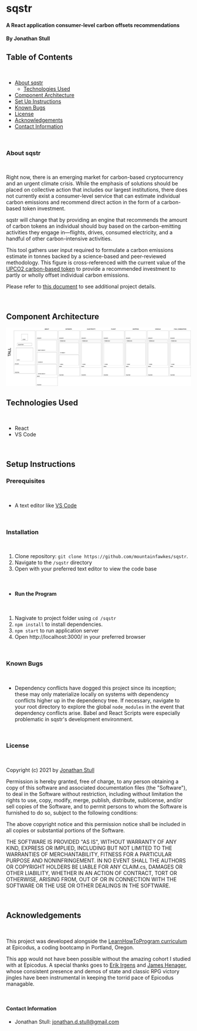 # sqstr

#### A React application consumer-level carbon offsets recommendations

#### By Jonathan Stull

## **Table of Contents**

<br />

* <a href="#about-sqstr">About sqstr</a>
    * <a href="#technologies-used">Technologies Used</a>
* <a href="#Component-Architecture">Component Architecture</a>
* <a href="#Set-Up-instructions">Set Up Instructions</a>
* <a href="#known-bugs">Known Bugs</a>
* <a href="#License">License</a>
* <a href="#Acknowledgements">Acknowledgements</a>
* <a href="#Contact-Information">Contact Information</a>

<br />

### About sqstr

<br />

Right now, there is an emerging market for carbon-based cryptocurrency and an urgent climate crisis. While the emphasis of solutions should be placed on collective action that includes our largest institutions, there does not currently exist a consumer-level service that can estimate individual carbon emissions and recommend direct action in the form of a carbon-based token investment.

sqstr will change that by providing an engine that recommends the amount of carbon tokens an individual should buy based on the carbon-emitting activities they engage in&mdash;flights, drives, consumed electricity, and a handful of other carbon-intensive activities.

This tool gathers user input required to formulate a carbon emissions estimate in tonnes backed by a science-based and peer-reviewed methodology. This figure is cross-referenced with the current value of the [UPCO2 carbon-based token](https://universalcarbon.com/) to provide a recommended investment to partly or wholly offset individual carbon emissions.

Please refer to [this document](https://docs.google.com/document/d/1gj2tSQHACrTMs-uJwD7F2ukDU3sUlKNQhkFyihKCDO4/edit?usp=sharing) to see additional project details.

<br />

## Component Architecture

<img src="./About/sqstr.png" alt="diagram of React DOM components" width="700"/>

## Technologies Used

<br />

- React
- VS Code

<br />

## Setup Instructions

### Prerequisites

<br />

- A text editor like [VS Code](https://code.visualstudio.com/)

<br />

### Installation

<br />

1. Clone repository: `git clone https://github.com/mountainfawkes/sqstr`.
2. Navigate to the `/sqstr` directory
3. Open with your preferred text editor to view the code base

<br />

- #### **Run the Program**

<br />

1. Nagivate to project folder using `cd /sqstr`
2. `npm install` to install dependencies.
3. `npm start` to run application server
4. Open http://localhost:3000/ in your preferred browser

<br />

### Known Bugs

<br />

* Dependency conflicts have dogged this project since its inception; these may only materialize locally on systems with dependency conflicts higher up in the dependency tree. If necessary, navigate to your root directory to explore the global `node_modules` in the event that dependency conflicts arise. Babel and React Scripts were especially problematic in sqstr's development environment.

<br />

### License

<br />

Copyright (c) 2021 by [Jonathan Stull](https://github.com/jonathanstull)

Permission is hereby granted, free of charge, to any person obtaining a copy of this software and associated documentation files (the "Software"), to deal in the Software without restriction, including without limitation the rights to use, copy, modify, merge, publish, distribute, sublicense, and/or sell copies of the Software, and to permit persons to whom the Software is furnished to do so, subject to the following conditions:

The above copyright notice and this permission notice shall be included in all copies or substantial portions of the Software.

THE SOFTWARE IS PROVIDED "AS IS", WITHOUT WARRANTY OF ANY KIND, EXPRESS OR IMPLIED, INCLUDING BUT NOT LIMITED TO THE WARRANTIES OF MERCHANTABILITY, FITNESS FOR A PARTICULAR PURPOSE AND NONINFRINGEMENT. IN NO EVENT SHALL THE AUTHORS OR COPYRIGHT HOLDERS BE LIABLE FOR ANY CLAIM.cs, DAMAGES OR OTHER LIABILITY, WHETHER IN AN ACTION OF CONTRACT, TORT OR OTHERWISE, ARISING FROM, OUT OF OR IN CONNECTION WITH THE SOFTWARE OR THE USE OR OTHER DEALINGS IN THE SOFTWARE.

<br />

## **Acknowledgements**

<br />

This project was developed alongside the [LearnHowToProgram curriculum](learnhowtoprogram.com) at Epicodus, a coding bootcamp in Portland, Oregon.

This app would not have been possible without the amazing cohort I studied with at Epicodus. A special thanks goes to [Erik Irgens](https://github.com/erik-t-irgens) and [James Henager](https://github.com/jhenager), whose consistent presence and demos of state and classic RPG victory jingles have been instrumental in keeping the torrid pace of Epicodus managable.

<br />

#### Contact Information

- Jonathan Stull: jonathan.d.stull@gmail.com
